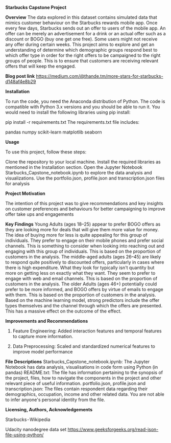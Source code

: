 **Starbucks Capstone Project**

**Overview**
The data explored in this dataset contains simulated data that mimics customer behaviour on the Starbucks rewards mobile app. Once every few days, Starbucks sends out an offer to users of the mobile app. An offer can be merely an advertisement for a drink or an actual offer such as a discount or BOGO (buy one get one free). Some users might not receive any offer during certain weeks.
This project aims to explore and get an understanding of determine which demographic groups respond best to which offer type in order for the right offers to be campaigned to the right groups of people. This is to ensure that customers are receiving relevant offers that will keep the engaged.

**Blog post link**
https://medium.com/@thande.tm/more-stars-for-starbucks-d148af4e8b29

**Installation**

To run the code, you need the Anaconda distribution of Python. The code is compatible with Python 3.x versions and you should be able to run it. You would need to install the following libraries using pip install:

pip install -r requirements.txt
The requirements.txt file includes:

pandas
numpy
scikit-learn
matplotlib
seaborn

**Usage**

To use this project, follow these steps:

Clone the repository to your local machine.
Install the required libraries as mentioned in the Installation section.
Open the Jupyter Notebook Starbucks_Capstone_notebook.ipynb to explore the data analysis and visualizations.
Use the portfolio.json, profile.json and transcription.json files for analysis

**Project Motivation**

The intention of this project was to give recommendations and key insights on customer preferences and behaviours for better campaigning to improve offer take ups and engagements


**Key Findings**
Young Adults (ages 18–25) appear to prefer BOGO offers as they are looking more for deals that will give them more value for money. The idea of buying more for less is quite appealing for this group of individuals. They prefer to engage on their mobile phones and prefer social channels. This is something to consider when looking into reaching out and engaging with this group of individuals. This is based on the proportion of customers in the analysis.
The middle-aged adults (ages 26–45) are likely to respond quite positively to discounted offers, particularly in cases where there is high expenditure. What they look for typically isn't quantity but more on getting less on exactly what they want. They seem to prefer to engage with web and email channels. This is based on the proportion of customers in the analysis.
The older Adults (ages 46+) potentially could prefer to be more informed, and BOGO offers by virtue of emails to engage with them. This is based on the proportion of customers in the analysis.
Based on the machine learning model, strong predictors include the offer types themselves and the channel through which the offers are presented. This has a massive effect on the outcome of the effect.

**Improvements and Recommendations**
1. Feature Engineering: Added interaction features and temporal features to capture more information.

2. Data Preprocessing: Scaled and standardized numerical features to improve model performance

**File Descriptions**
Starbucks_Capstone_notebook.ipynb: The Jupyter Notebook has data analysis, visualisations in code form using Python (in pandas)
README.txt: The file has information pertaining to the synopsis of the project, files, how to navigate the components in the project and other relevant piece of useful information.
portfolio.json, profile.json and transcription.json: The files contain respondent data regarding their demographics, occupation, income and other related data. You are not able to infer anyone's personal identity from the file.

**Licensing, Authors, Acknowledgements**

Starbucks - Wikipedia

Udacity nanodegree data set
https://www.geeksforgeeks.org/read-json-file-using-python/
